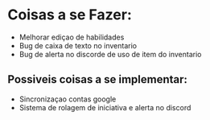 # Coisas a se Fazer:

- Melhorar ediçao de habilidades
- Bug de caixa de texto no inventario
- Bug de alerta no discorde de uso de item do inventario

## Possiveis coisas a se implementar:

- Sincronizaçao contas google
- Sistema de rolagem de iniciativa e alerta no discord

